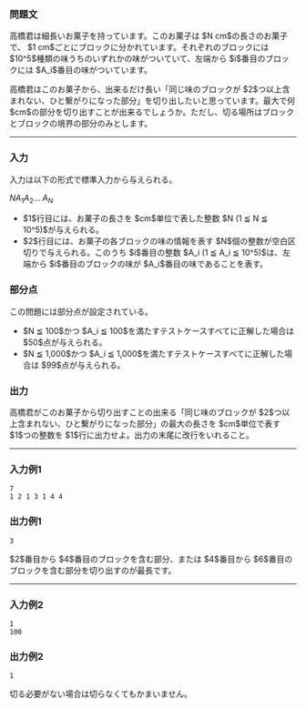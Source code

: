 
<div>

<div>

<div>

<section>

### **問題文**

<p>
高橋君は細長いお菓子を持っています。このお菓子は $N cm$の長さのお菓子で、 $1 cm$ごとにブロックに分かれています。それぞれのブロックには $10^5$種類の味うちのいずれかの味がついていて、左端から $i$番目のブロックには $A_i$番目の味がついています。
</p>

<p>
高橋君はこのお菓子から、出来るだけ長い「同じ味のブロックが $2$つ以上含まれない、ひと繋がりになった部分」を切り出したいと思っています。最大で何 $cm$の部分を切り出すことが出来るでしょうか。ただし、切る場所はブロックとブロックの境界の部分のみとします。
</p>

</section>

</div>

---

<div>

<div>

<section>

### **入力**

<p>
入力は以下の形式で標準入力から与えられる。
</p>

<div>

$N$$A_1$$A_2$... $A_N$
</div>

<ul>

<li>
$1$行目には、お菓子の長さを $cm$単位で表した整数 $N (1 ≦ N ≦ 10^5)$が与えられる。
</li>

<li>
$2$行目には、お菓子の各ブロックの味の情報を表す $N$個の整数が空白区切りで与えられる。このうち $i$番目の整数 $A_i (1 ≦ A_i ≦ 10^5)$は、左端から $i$番目のブロックの味が $A_i$番目の味であることを表す。
</li>

</ul>

</section>

</div>

<div>

<section>

### **部分点**

<p>
この問題には部分点が設定されている。
</p>

<ul>

<li>
$N ≦ 100$かつ $A_i ≦ 100$を満たすテストケースすべてに正解した場合は $50$点が与えられる。
</li>

<li>
$N ≦ 1,000$かつ $A_i ≦ 1,000$を満たすテストケースすべてに正解した場合は $99$点が与えられる。
</li>

</ul>

</section>

</div>

<div>

<section>

### **出力**

<p>
高橋君がこのお菓子から切り出すことの出来る「同じ味のブロックが $2$つ以上含まれない、ひと繋がりになった部分」の最大の長さを $cm$単位で表す $1$つの整数を $1$行に出力せよ。出力の末尾に改行をいれること。
</p>

</section>

</div>

</div>

---

<div>

<section>

### **入力例1**

```
7
1 2 1 3 1 4 4
```

</section>

</div>

<div>

<section>

### **出力例1**

```
3
```

<p>
$2$番目から $4$番目のブロックを含む部分、または $4$番目から $6$番目のブロックを含む部分を切り出すのが最長です。
</p>

</section>

</div>

---

<div>

<section>

### **入力例2**

```
1
100
```

</section>

</div>

<div>

<section>

### **出力例2**

```
1
```

<p>
切る必要がない場合は切らなくてもかまいません。
</p>

</section>

</div>

</div>

</div>
